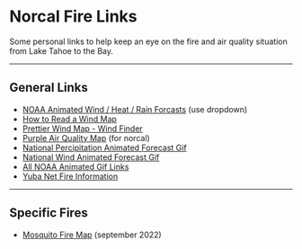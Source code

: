 <h1 id="norcal-fire-links">Norcal Fire Links</h1>
<p>Some personal links to help keep an eye on the fire and air quality situation from Lake Tahoe to the Bay. </p>
<hr>
<h2 id="general-links">General Links</h2>
<ul>
<li><a href="https://graphical.weather.gov/sectors/northcaliforniaLoop.php#tabs">NOAA Animated Wind / Heat / Rain Forcasts</a> (use dropdown)</li>
<li><a href="https://img.yumpu.com/36822198/1/500x640/weather-map-symbols.jpg">How to Read a Wind Map</a></li>
<li><a href="https://www.windfinder.com/#8/38.5245/-121.1407">Prettier Wind Map - Wind Finder</a></li>
<li><a href="https://map.purpleair.com/1/mAQI/a10/p604800/cC0#7.26/38.446/-121.515">Purple Air Quality Map</a> (for norcal)</li>
<li><a href="https://www.wpc.ncep.noaa.gov/qpf/qpfloop12hr.html">National Percipitation Animated Forecast Gif</a></li>
<li><a href="https://www.ready.noaa.gov/ready2-bin/animation.pl?id=NAM/Eta&amp;mdl=grads/nam/panel6&amp;file=anim">National Wind Animated Forecast Gif</a></li>
<li><a href="https://www.ready.noaa.gov/READY_animations.php">All NOAA Animated Gif Links</a></li>
<li><a href="https://yubanet.com/">Yuba Net Fire Information</a></li>
</ul>
<hr>
<h2 id="specific-fires">Specific Fires</h2>
<ul>
<li><a href="https://inciweb.nwcg.gov/incident/8398/">Mosquito Fire Map</a> (september 2022)</li>
</ul>
<!-- https://markdowntohtml.com/ -->
<!-- TEST -->
